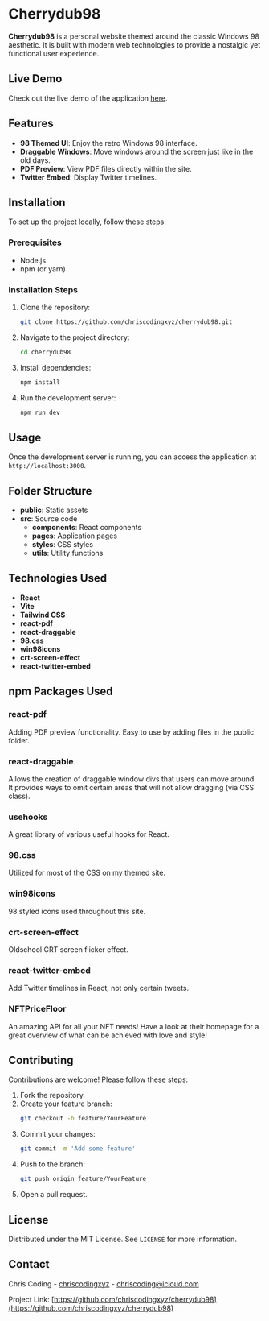 # Cherrydub98

**Cherrydub98** is a personal website themed around the classic Windows 98 aesthetic. It is built with modern web technologies to provide a nostalgic yet functional user experience.

## Live Demo

Check out the live demo of the application [here](https://cherrydub98.vercel.app).

## Features

- **98 Themed UI**: Enjoy the retro Windows 98 interface.
- **Draggable Windows**: Move windows around the screen just like in the old days.
- **PDF Preview**: View PDF files directly within the site.
- **Twitter Embed**: Display Twitter timelines.

## Installation

To set up the project locally, follow these steps:

### Prerequisites

- Node.js
- npm (or yarn)

### Installation Steps

1. Clone the repository:
   ```sh
   git clone https://github.com/chriscodingxyz/cherrydub98.git
   ```
2. Navigate to the project directory:
   ```sh
   cd cherrydub98
   ```
3. Install dependencies:
   ```sh
   npm install
   ```
4. Run the development server:
   ```sh
   npm run dev
   ```

## Usage

Once the development server is running, you can access the application at `http://localhost:3000`.

## Folder Structure

- **public**: Static assets
- **src**: Source code
  - **components**: React components
  - **pages**: Application pages
  - **styles**: CSS styles
  - **utils**: Utility functions

## Technologies Used

- **React**
- **Vite**
- **Tailwind CSS**
- **react-pdf**
- **react-draggable**
- **98.css**
- **win98icons**
- **crt-screen-effect**
- **react-twitter-embed**

## npm Packages Used

### react-pdf

Adding PDF preview functionality. Easy to use by adding files in the public folder.

### react-draggable

Allows the creation of draggable window divs that users can move around. It provides ways to omit certain areas that will not allow dragging (via CSS class).

### usehooks

A great library of various useful hooks for React.

### 98.css

Utilized for most of the CSS on my themed site.

### win98icons

98 styled icons used throughout this site.

### crt-screen-effect

Oldschool CRT screen flicker effect.

### react-twitter-embed

Add Twitter timelines in React, not only certain tweets.

### NFTPriceFloor

An amazing API for all your NFT needs! Have a look at their homepage for a great overview of what can be achieved with love and style!

## Contributing

Contributions are welcome! Please follow these steps:

1. Fork the repository.
2. Create your feature branch:
   ```sh
   git checkout -b feature/YourFeature
   ```
3. Commit your changes:
   ```sh
   git commit -m 'Add some feature'
   ```
4. Push to the branch:
   ```sh
   git push origin feature/YourFeature
   ```
5. Open a pull request.

## License

Distributed under the MIT License. See `LICENSE` for more information.

## Contact

Chris Coding - [chriscodingxyz](https://github.com/chriscodingxyz) - chriscoding@icloud.com

Project Link: [https://github.com/chriscodingxyz/cherrydub98](https://github.com/chriscodingxyz/cherrydub98)
